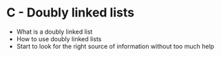 # C - Doubly linked lists

- What is a doubly linked list
- How to use doubly linked lists
- Start to look for the right source of information without too much help
